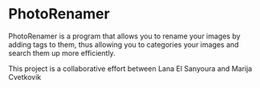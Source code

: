 # PhotoRenamer
PhotoRenamer is a program that allows you to rename your images by adding tags to them, thus allowing you to categories your images and search them up more efficiently.

This project is a collaborative effort between Lana El Sanyoura and Marija Cvetkovik
